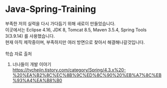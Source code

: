 # Java-Spring-Training
부족한 저의 실력을 다시 가다듬기 위해 새로이 만들었습니다.<br>
이곳에서는 Eclipse 4.16, JDK 8, Tomcat 8.5, Maven 3.5.4, Spring Tools 3(3.9.14) 를 사용했습니다.<br>
현재 아직 제작중이며, 부족하지만 여러 방면으로 찾아서 해결해나갈것입니다.<br>
<br>
학습 자료 출처<br>
1. 너나들이 개발 이야기<br>https://tychejin.tistory.com/category/Spring/4.3.x%20-%20%EA%B2%8C%EC%8B%9C%ED%8C%90%20%EB%A7%8C%EB%93%A4%EA%B8%B0
